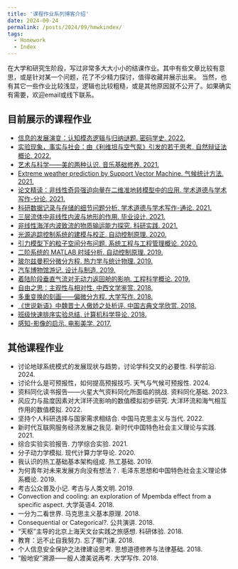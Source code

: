 ```yaml
---
title: '课程作业系列博客介绍'
date: 2024-09-24
permalink: /posts/2024/09/hmwkindex/
tags:
  - Homework
  - Index
---
```


在大学和研究生阶段，写过非常多大大小小的结课作业。其中有些文章比较有意思，或是针对某一个问题，花了不少精力探讨，值得收藏并展示出来。
当然，也有其它一些作业比较浅显，逻辑也比较粗糙，或是其他原因就不公开了。如果确实有需要，欢迎email或线下联系。

## 目前展示的课程作业
* [信息的发展演变：认知模态逻辑与归纳谜题. 密码学史. 2022.](/posts/2022/05/logic/)
* [实验现象，事实与社会：由《利维坦与空气泵》引发的若干思考. 自然辩证法概论. 2022.](/posts/2022/04/lwt/)
* [艺术与科学——美的两种认识. 音乐基础修养. 2021.](/posts/2021/12/music/)
* [Extreme weather prediction by Support Vector Machine. 气候统计方法. 2021.](/posts/2021/11/svm/)
* [论文精读：非线性奇异强迫向量在二维准地转模型中的应用. 学术道德与学术写作-分论. 2021.](/posts/2021/10/fl/)
* [科研数据记录与存储的细节问题分析. 学术道德与学术写作-通论. 2021.](/posts/2021/10/tl/)
* [三层流体中非线性内波与地形的作用. 毕业设计. 2021.](/posts/2021/06/thesis/)
* [非线性海洋内波致流的物质输运能力探究. 科研实践. 2021.](/posts/2021/01/internalwave/)
* [光源追踪控制系统的建模与校正. 自动控制原理. 2020.](/posts/2020/01/light-tracer/)
* [引力模型下的粒子空间分布问题. 系统工程与工程管理概论. 2020.](/posts/2020/01/particles/)
* [二阶系统的 MATLAB 时域分析. 自动控制原理. 2019.](/posts/2019/10/second-order-sys/)
* [玻尔兹曼积分微分方程. 热力学与统计物理. 2019.](/posts/2019/06/boltzmann/)
* [汽车博物馆游记. 设计与制造. 2019.](/posts/2019/06/car/)
* [着陆阶段垂直气流对无动力返回舱的影响. 工程科学概论. 2019.](/posts/2019/01/introeng/)
* [自由之思：主观性与相对性. 中西文学鉴赏. 2018.](/posts/2018/12/freedom/)
* [多重变换的刻画——偏微分方程. 大学写作. 2018.](/posts/2018/06/pdeintro/)
* [《世说新语》中魏晋士人傲娇之处析评. 中国古典文学欣赏. 2018.](/posts/2018/06/ssxy/)
* [班级快速排序实验总结. 计算机科学导论. 2018.](/posts/2018/05/quicksort/)
* [感知-影像的启示. 电影美学. 2017.](/posts/2017/12/movie/)

## 其他课程作业
* 讨论地球系统模式的发展现状与趋势，讨论学科交叉的必要性. 科学前沿. 2024.
* 讨论什么是可预报性，如何提高预报技巧. 天气与气候可预报性. 2024.
* 资料同化读书报告——火星大气资料同化所面临的挑战. 资料同化基础. 2023.
* 风应力与盐度因素对大洋环流影响的数值模拟初步研究. 大洋环流和海气相互作用的数值模拟. 2022.
* 坚持个人科研选择与国家需求相结合.	中国马克思主义与当代. 2022.
* 新时代互联网服务经济发展之我见. 新时代中国特色社会主义理论与实践. 2021.
* 综合实验实验报告. 力学综合实验. 2021.
* 分子动力学模拟. 现代计算力学导论. 2020.
* 我认识的热工基础基本架构组成. 热工基础. 2019.
* 为何青年对未来发展方向没有想法？. 毛泽东思想和中国特色社会主义理论体系概论. 2019.
* 考古公众普及小记. 考古与人类文明. 2019.
* Convection and cooling: an exploration of Mpembda effect from a specific aspect. 大学英语4. 2018.
* 一分为二看世界. 马克思主义基本原理. 2018.
* Consequential or Categorical?. 公共演讲. 2018.
* “天枢”主导的北京上海天文台实践之旅感想. 科研体验. 2018.
* 教育：远不止自我努力. 忘了哪门课. 2018.
* 个人信息安全保护之法律建设思考. 思想道德修养与法律基础. 2018.
* “殷地安”溯源——殷人渡美说再考. 大学写作. 2018.

